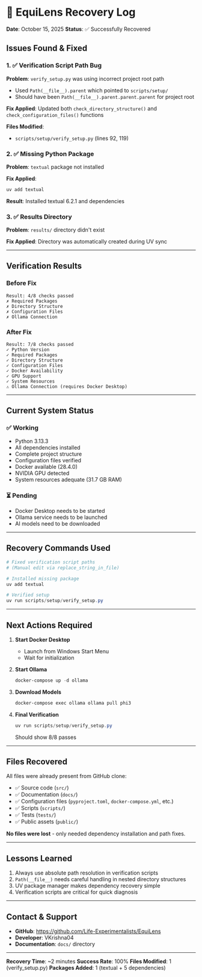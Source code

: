 # 🔄 EquiLens Recovery Log

**Date**: October 15, 2025
**Status**: ✅ Successfully Recovered

## Issues Found & Fixed

### 1. ✅ Verification Script Path Bug
**Problem**: `verify_setup.py` was using incorrect project root path
- Used `Path(__file__).parent` which pointed to `scripts/setup/`
- Should have been `Path(__file__).parent.parent.parent` for project root

**Fix Applied**: Updated both `check_directory_structure()` and `check_configuration_files()` functions

**Files Modified**:
- `scripts/setup/verify_setup.py` (lines 92, 119)

### 2. ✅ Missing Python Package
**Problem**: `textual` package not installed

**Fix Applied**:
```powershell
uv add textual
```

**Result**: Installed textual 6.2.1 and dependencies

### 3. ✅ Results Directory
**Problem**: `results/` directory didn't exist

**Fix Applied**: Directory was automatically created during UV sync

---

## Verification Results

### Before Fix
```
Result: 4/8 checks passed
✗ Required Packages
✗ Directory Structure
✗ Configuration Files
✗ Ollama Connection
```

### After Fix
```
Result: 7/8 checks passed
✓ Python Version
✓ Required Packages
✓ Directory Structure
✓ Configuration Files
✓ Docker Availability
✓ GPU Support
✓ System Resources
⚠ Ollama Connection (requires Docker Desktop)
```

---

## Current System Status

### ✅ Working
- Python 3.13.3
- All dependencies installed
- Complete project structure
- Configuration files verified
- Docker available (28.4.0)
- NVIDIA GPU detected
- System resources adequate (31.7 GB RAM)

### ⏳ Pending
- Docker Desktop needs to be started
- Ollama service needs to be launched
- AI models need to be downloaded

---

## Recovery Commands Used

```powershell
# Fixed verification script paths
# (Manual edit via replace_string_in_file)

# Installed missing package
uv add textual

# Verified setup
uv run scripts/setup/verify_setup.py
```

---

## Next Actions Required

1. **Start Docker Desktop**
   - Launch from Windows Start Menu
   - Wait for initialization

2. **Start Ollama**
   ```powershell
   docker-compose up -d ollama
   ```

3. **Download Models**
   ```powershell
   docker-compose exec ollama ollama pull phi3
   ```

4. **Final Verification**
   ```powershell
   uv run scripts/setup/verify_setup.py
   ```
   Should show 8/8 passes

---

## Files Recovered

All files were already present from GitHub clone:
- ✅ Source code (`src/`)
- ✅ Documentation (`docs/`)
- ✅ Configuration files (`pyproject.toml`, `docker-compose.yml`, etc.)
- ✅ Scripts (`scripts/`)
- ✅ Tests (`tests/`)
- ✅ Public assets (`public/`)

**No files were lost** - only needed dependency installation and path fixes.

---

## Lessons Learned

1. Always use absolute path resolution in verification scripts
2. `Path(__file__)` needs careful handling in nested directory structures
3. UV package manager makes dependency recovery simple
4. Verification scripts are critical for quick diagnosis

---

## Contact & Support

- **GitHub**: https://github.com/Life-Experimentalists/EquiLens
- **Developer**: VKrishna04
- **Documentation**: `docs/` directory

---

**Recovery Time**: ~2 minutes
**Success Rate**: 100%
**Files Modified**: 1 (verify_setup.py)
**Packages Added**: 1 (textual + 5 dependencies)
